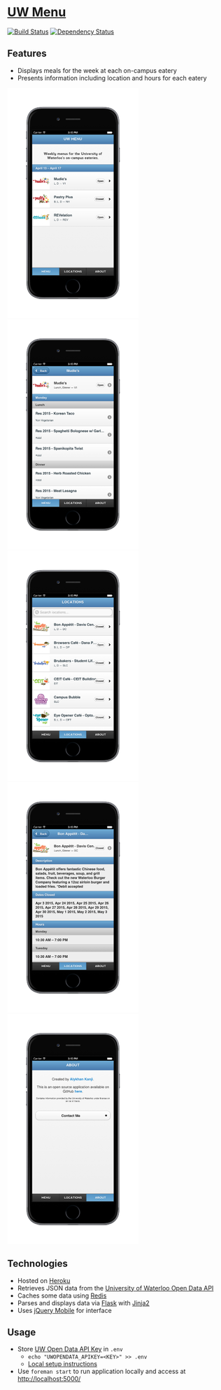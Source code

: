 # [UW Menu](http://uwmenu.com)

[![Build Status](https://travis-ci.org/alykhank/FoodMenu.svg?branch=master)](https://travis-ci.org/alykhank/FoodMenu)
[![Dependency Status](https://gemnasium.com/alykhank/FoodMenu.svg)](https://gemnasium.com/alykhank/FoodMenu)

## Features

* Displays meals for the week at each on-campus eatery
* Presents information including location and hours for each eatery

<img src="img/menu.png" alt="Menu" width="300px">
<img src="img/menuinfo.png" alt="Menu Info" width="300px">

<img src="img/locations.png" alt="Locations" width="300px">
<img src="img/locationinfo.png" alt="Location Info" width="300px">

<img src="img/about.png" alt="About" width="300px">


## Technologies

* Hosted on [Heroku](http://www.heroku.com/)
* Retrieves JSON data from the [University of Waterloo Open Data API](http://api.uwaterloo.ca/)
* Caches some data using [Redis](http://redis.io)
* Parses and displays data via [Flask](http://flask.pocoo.org/) with [Jinja2](http://jinja.pocoo.org/)
* Uses [jQuery Mobile](http://jquerymobile.com/) for interface


## Usage

* Store [UW Open Data API Key](http://api.uwaterloo.ca/#!/keygen) in `.env`
	* `echo "UWOPENDATA_APIKEY=<KEY>" >> .env`
	* [Local setup instructions](https://devcenter.heroku.com/articles/config-vars#local-setup)
* Use `foreman start` to run application locally and access at [http://localhost:5000/](http://localhost:5000/)
